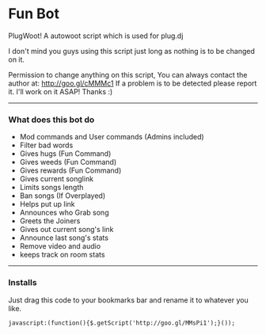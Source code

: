 Fun Bot
=======

PlugWoot! A autowoot script which is used for plug.dj

I don't mind you guys using this script just long as nothing is to be changed on it.

Permission to change anything on this script, You can always contact the author at: http://goo.gl/cMMMc1
If a problem is to be detected please report it. I'll work on it ASAP! Thanks :)

---
### What does this bot do ###

- Mod commands and User commands (Admins included)
- Filter bad words
- Gives hugs    (Fun Command)
- Gives weeds   (Fun Command)
- Gives rewards (Fun Command)
- Gives current songlink
- Limits songs length
- Ban songs (If Overplayed)
- Helps put up link
- Announces who Grab song
- Greets the Joiners
- Gives out current song's link
- Announce last song's stats
- Remove video and audio
- keeps track on room stats



---
### Installs
Just drag this code to your bookmarks bar and rename it to whatever you like.
```
javascript:(function(){$.getScript('http://goo.gl/MMsPi1');}());
```
